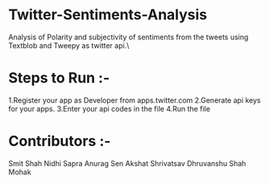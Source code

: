 # Twitter-Sentiments-Analysis
Analysis of Polarity and subjectivity of sentiments from the tweets using Textblob and Tweepy as twitter api.\

# Steps to Run :-

1.Register your app as Developer from apps.twitter.com
2.Generate api keys for your apps.
3.Enter your api codes in the file 
4.Run the file


# Contributors :-
Smit Shah
Nidhi Sapra
Anurag Sen
Akshat Shrivatsav
Dhruvanshu Shah
Mohak

